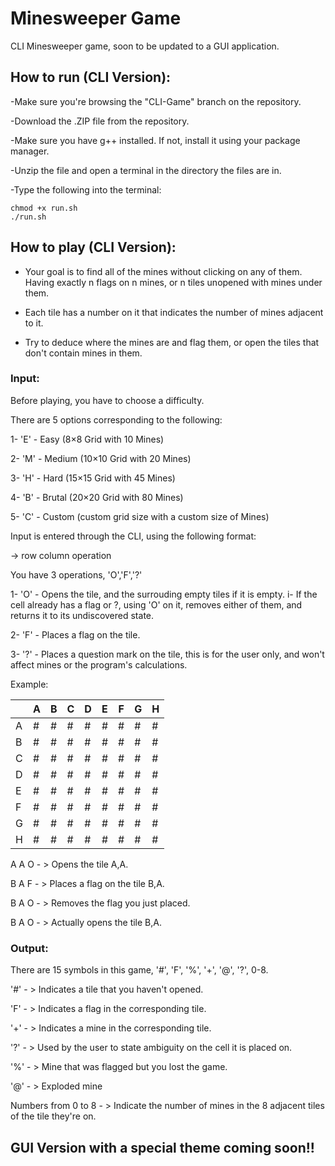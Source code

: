 # Minesweeper Game
CLI Minesweeper game, soon to be updated to a GUI application.
## How to run (CLI Version):
-Make sure you're browsing the "CLI-Game" branch on the repository.

-Download the .ZIP file from the repository.

-Make sure you have g++ installed. If not, install it using your package manager.

-Unzip the file and open a terminal in the directory the files are in. 

-Type the following into the terminal:
```
chmod +x run.sh
./run.sh
```

## How to play (CLI Version):

- Your goal is to find all of the mines without clicking on any of them. Having exactly n flags on n mines, or n tiles unopened with mines under them.

- Each tile has a number on it that indicates the number of mines adjacent to it.

- Try to deduce where the mines are and flag them, or open the tiles that don't contain mines in them.


### Input: 

Before playing, you have to choose a difficulty.

There are 5 options corresponding to the following:

1- 'E' - Easy (8×8 Grid with 10 Mines)

2- 'M' - Medium (10×10 Grid with 20 Mines)

3- 'H' - Hard (15×15 Grid with 45 Mines)

4- 'B' - Brutal (20×20 Grid with 80 Mines)

5- 'C' - Custom (custom grid size with a custom size of Mines)

Input is entered through the CLI, using the following format:

-> row column operation

You have 3 operations, 'O','F','?'

1- 'O' - Opens the tile, and the surrouding empty tiles if it is empty.
    i- If the cell already has a flag or ?, using 'O' on it, removes either of them, and returns it to its undiscovered state.
    
2- 'F' - Places a flag on the tile.

3- '?' - Places a question mark on the tile, this is for the user only, and won't affect mines or the program's calculations.

Example:

|  | A | B | C | D | E | F | G | H |
|--|---|---|---|---|---|---|---|---|
|A | # | # | # | # | # | # | # | # | 
|B | # | # | # | # | # | # | # | # | 
|C | # | # | # | # | # | # | # | # | 
|D | # | # | # | # | # | # | # | # | 
|E | # | # | # | # | # | # | # | # | 
|F | # | # | # | # | # | # | # | # | 
|G | # | # | # | # | # | # | # | # | 
|H | # | # | # | # | # | # | # | # | 

A A O - > Opens the tile A,A.

B A F - > Places a flag on the tile B,A.

B A O - > Removes the flag you just placed.

B A O - > Actually opens the tile B,A.

### Output: 

There are 15 symbols in this game, '#', 'F', '%', '+', '@', '?', 0-8.

'#' - > Indicates a tile that you haven't opened.

'F' - > Indicates a flag in the corresponding tile.

'+' - > Indicates a mine in the corresponding tile.

'?' - > Used by the user to state ambiguity on the cell it is placed on.

'%' - > Mine that was flagged but you lost the game.

'@' - > Exploded mine

Numbers from 0 to 8 - > Indicate the number of mines in the 8 adjacent tiles of the tile they're on.

## GUI Version with a special theme coming soon!!
